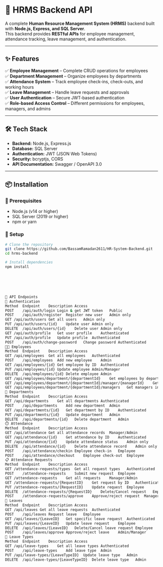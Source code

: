 # 🏢 HRMS Backend API

A complete **Human Resource Management System (HRMS)** backend built with **Node.js, Express, and SQL Server**.  
This backend provides **RESTful APIs** for employee management, attendance tracking, leave management, and authentication.

---

## ✨ Features

✅ **Employee Management** – Complete CRUD operations for employees  
✅ **Department Management** – Organize employees by departments  
✅ **Attendance System** – Track employee check-ins, check-outs, and working hours  
✅ **Leave Management** – Handle leave requests and approvals  
✅ **User Authentication** – Secure JWT-based authentication  
✅ **Role-based Access Control** – Different permissions for employees, managers, and admins  

---

## 🛠️ Tech Stack

- **Backend:** Node.js, Express.js  
- **Database:** SQL Server  
- **Authentication:** JWT (JSON Web Tokens)  
- **Security:** bcryptjs, CORS  
- **API Documentation:** Swagger / OpenAPI 3.0  

---

## 📦 Installation

### 🔹 Prerequisites
- Node.js (v14 or higher)  
- SQL Server (2019 or higher)  
- npm or yarn  

### 🔹 Setup
```bash
# Clone the repository
git clone https://github.com/BassamRamadan2611/HR-System-Backend.git
cd hrms-backend

# Install dependencies
npm install






🚀 API Endpoints
🔑 Authentication
Method	Endpoint	Description	Access
POST	/api/auth/login	Login & get JWT token	Public
POST	/api/auth/register	Register new user	Admin only
GET	/api/auth/users	Get all users	Admin only
PUT	/api/auth/users/{id}	Update user	Admin only
DELETE	/api/auth/users/{id}	Delete user	Admin only
GET	/api/auth/profile	Get user profile	Authenticated
PUT	/api/auth/profile	Update profile	Authenticated
POST	/api/auth/change-password	Change password	Authenticated
👨‍💼 Employees
Method	Endpoint	Description	Access
GET	/api/employees	Get all employees	Authenticated
POST	/api/employees	Add new employee	Admin
GET	/api/employees/{id}	Get employee by ID	Authenticated
PUT	/api/employees/{id}	Update employee	Admin/Manager
DELETE	/api/employees/{id}	Delete employee	Admin
GET	/api/employees/department/{departmentId}	Get employees by department	Authenticated
GET	/api/employees/department/{departmentId}/manager/{managerId}	Get employees by dept & manager	Manager
GET	/api/employees/department/{departmentId}/managers	Get managers in department	Authenticated
🏢 Departments
Method	Endpoint	Description	Access
GET	/api/departments	Get all departments	Authenticated
POST	/api/departments	Add new department	Admin
GET	/api/departments/{id}	Get department by ID	Authenticated
PUT	/api/departments/{id}	Update department	Admin
DELETE	/api/departments/{id}	Delete department	Admin
⏱️ Attendance
Method	Endpoint	Description	Access
GET	/api/attendance	Get all attendance records	Manager/Admin
GET	/api/attendance/{id}	Get attendance by ID	Authenticated
PUT	/api/attendance/{id}	Update attendance status	Admin only
DELETE	/api/attendance/{id}	Delete attendance record	Admin only
POST	/api/attendance/checkin	Employee check-in	Employee
POST	/api/attendance/checkout	Employee check-out	Employee
📋 Attendance Requests
Method	Endpoint	Description	Access
GET	/attendance-requests/types	Get all request types	Authenticated
POST	/attendance-requests	Submit new request	Employee
GET	/attendance-requests	Get all requests	Manager/Admin
GET	/attendance-requests/{RequestID}	Get request by ID	Authenticated
PUT	/attendance-requests/{RequestID}	Update request	Employee
DELETE	/attendance-requests/{RequestID}	Delete/Cancel request	Employee
POST	/attendance-requests/approve	Approve/reject request	Manager/Admin
🌴 Leaves
Method	Endpoint	Description	Access
GET	/api/leaves	Get all leave requests	Authenticated
POST	/api/leaves	Request leave	Employee
GET	/api/leaves/{LeaveID}	Get specific leave request	Authenticated
PUT	/api/leaves/{LeaveID}	Update leave request	Employee
DELETE	/api/leaves/{LeaveID}	Delete/Cancel leave request	Employee
POST	/api/leaves/approve	Approve/reject leave	Admin/Manager
📌 Leave Types
Method	Endpoint	Description	Access
GET	/api/leave-types	Get all leave types	Authenticated
POST	/api/leave-types	Add leave type	Admin
PUT	/api/leave-types/{LeaveTypeID}	Update leave type	Admin
DELETE	/api/leave-types/{LeaveTypeID}	Delete leave type	Admin
